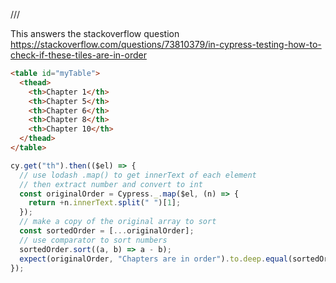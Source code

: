 /// <reference types="cypress" />

This answers the stackoverflow question
https://stackoverflow.com/questions/73810379/in-cypress-testing-how-to-check-if-these-tiles-are-in-order

<!-- fiddle Check order-->

```html
<table id="myTable">
  <thead>
    <th>Chapter 1</th>
    <th>Chapter 5</th>
    <th>Chapter 6</th>
    <th>Chapter 8</th>
    <th>Chapter 10</th>
  </thead>
</table>
```

```js
cy.get("th").then(($el) => {
  // use lodash .map() to get innerText of each element
  // then extract number and convert to int
  const originalOrder = Cypress._.map($el, (n) => {
    return +n.innerText.split(" ")[1];
  });
  // make a copy of the original array to sort
  const sortedOrder = [...originalOrder];
  // use comparator to sort numbers
  sortedOrder.sort((a, b) => a - b);
  expect(originalOrder, "Chapters are in order").to.deep.equal(sortedOrder);
});
```

<!-- fiddle-end -->
